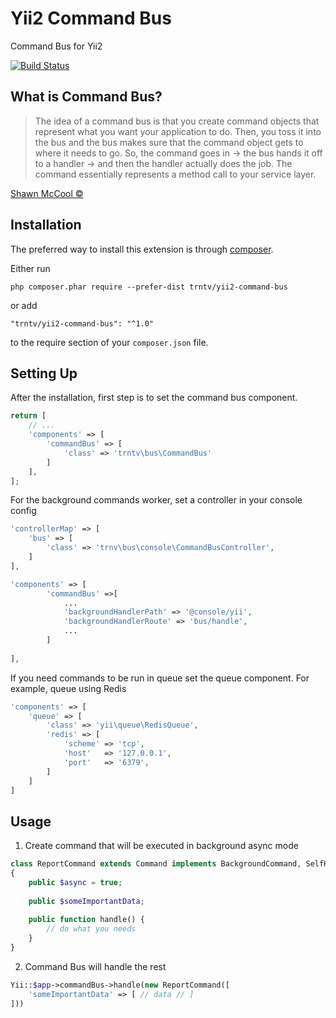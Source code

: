 # Yii2 Command Bus

Command Bus for Yii2

[![Build Status](https://travis-ci.org/trntv/yii2-command-bus.svg?branch=master)](https://travis-ci.org/trntv/yii2-command-bus)


## What is Command Bus? 
> The idea of a command bus is that you create command objects that represent what you want your application to do. 
> Then, you toss it into the bus and the bus makes sure that the command object gets to where it needs to go.
> So, the command goes in -> the bus hands it off to a handler -> and then the handler actually does the job. The command essentially represents a method call to your service layer.

[Shawn McCool ©](http://shawnmc.cool/command-bus)

## Installation

The preferred way to install this extension is through [composer](http://getcomposer.org/download/).

Either run

```
php composer.phar require --prefer-dist trntv/yii2-command-bus
```

or add

```
"trntv/yii2-command-bus": "^1.0"
```

to the require section of your `composer.json` file.

## Setting Up

After the installation, first step is to set the command bus component.

```php
return [
    // ...
    'components' => [
        'commandBus' => [
            'class' => 'trntv\bus\CommandBus'
        ]
    ],
];
```

For the background commands worker, set a controller in your console config

```php
'controllerMap' => [
    'bus' => [
        'class' => 'trnv\bus\console\CommandBusController',
    ]
],

'components' => [
        'commandBus' =>[
            ...
            'backgroundHandlerPath' => '@console/yii',
            'backgroundHandlerRoute' => 'bus/handle',
            ...            
        ]
        
],
```

If you need commands to be run in queue set the queue component.
For example, queue using Redis

```php
'components' => [
    'queue' => [
        'class' => 'yii\queue\RedisQueue',
        'redis' => [
            'scheme' => 'tcp',
            'host'   => '127.0.0.1',
            'port'   => '6379',
        ]
    ]
]
```

## Usage
1. Create command that will be executed in background async mode
```php
class ReportCommand extends Command implements BackgroundCommand, SelfHandlingCommand
{
    public $async = true;
    
    public $someImportantData;
    
    public function handle() {
        // do what you needs
    }
}
```
2. Command Bus will handle the rest
```php
Yii::$app->commandBus->handle(new ReportCommand([
    'someImportantData' => [ // data // ]
]))
```
